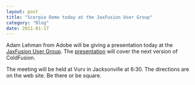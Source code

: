 ```yaml
---
layout: post
title: "Scorpio Demo today at the JaxFusion User Group"
category: "Blog"
date: 2011-01-17
---
```



Adam Lehman from Adobe will be giving a presentation today at the [JaxFusion User Group](http://www.jaxfusion.org). The [presentation](http://www.jaxfusion.org/meeting.cfm) will cover the next version of ColdFusion.

The meeting will be held at Vurv in Jacksonville at 6:30\. The directions are on the web site. Be there or be square.